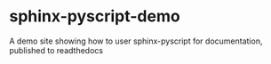 # sphinx-pyscript-demo
A demo site showing how to user sphinx-pyscript for documentation, published to readthedocs
